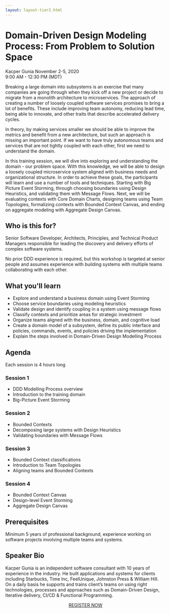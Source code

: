 ```yaml
---
layout: layout-tier2.html
---
```

<div class="container section workshop-single-page">
    <div class="row">
      <div class="col-xs-12 col-sm-2">
            <div class="speaker-container">
                <div class="speaker-img kacper-gunia keep-color"></div>
                </div>
            </div>
            <div class="col-xs-12 col-sm-8 content">
                <h1>Domain-Driven Design Modeling Process: From Problem to Solution Space</h1>
                <p><span class="speaker-name">Kacper Gunia</span>
                <span class="duration">November 2-5, 2020<br>9:00 AM - 12:30 PM (MDT)</span></p>
                <p>Breaking a large domain into subsystems is an exercise that many companies are going through when they kick off a new project or decide to migrate from a monolith architecture to microservices. The approach of creating a number of loosely coupled software services promises to bring a lot of benefits. These include improving team autonomy, reducing lead time, being able to innovate, and other traits that describe accelerated delivery cycles.</p>
                <p>In theory, by making services smaller we should be able to improve the metrics and benefit from a new architecture, but such an approach is missing an important point. If we want to have truly autonomous teams and services that are not tightly coupled with each other, first we need to understand the domain.</p>
                <p>In this training session, we will dive into exploring and understanding the domain - our problem space. With this knowledge, we will be able to design a loosely coupled microservice system aligned with business needs and organizational structure. In order to achieve these goals, the participants will learn and use a number of tools and techniques. Starting with Big Picture Event Storming, through choosing boundaries using Design Heuristics, and validating them with Message Flows. Next, we will be evaluating contexts with Core Domain Charts, designing teams using Team Topologies, formalizing contexts with Bounded Context Canvas, and ending on aggregate modeling with Aggregate Design Canvas.</p>
                <h2>Who is this for?</h2>
                <p>Senior Software Developer, Architects, Principles, and Technical Product Managers responsible for leading the discovery and delivery efforts of complex software systems.</p>
                <p>No prior DDD experience is required, but this workshop is targeted at senior people and assumes experience with building systems with multiple teams collaborating with each other.</p>
                <h2>What you'll learn</h2>
                <ul>
                    <li>Explore and understand a business domain using Event Storming</li>
                    <li>Choose service boundaries using modeling heuristics</li>
                    <li>Validate design and identify coupling in a system using message flows</li>
                    <li>Classify contexts and prioritize areas for strategic investment</li>
                    <li>Organize teams aligned with the business, domain, and cognitive load</li>
                    <li>Create a domain model of a subsystem, define its public interface and policies, commands, events, and policies driving the implementation</li>
                    <li>Explain the steps involved in Domain-Driven Design Modelling Process</li>
                </ul>
                <h2>Agenda</h2>
                <p>Each session is 4 hours long</p>
                <h3>Session 1</h3>
                <ul>
                    <li>DDD Modelling Process overview</li>
                    <li>Introduction to the training domain</li>
                    <li>Big-Picture Event Storming</li>
                </ul>
                <h3>Session 2</h3>
                <ul>
                    <li>Bounded Contexts</li>
                    <li>Decomposing large systems with Design Heuristics</li>
                    <li>Validating boundaries with Message Flows</li>
                </ul>
                <h3>Session 3</h3>
                <ul>
                    <li>Bounded Context classifications</li>
                    <li>Introduction to Team Topologies</li>
                    <li>Aligning teams and Bounded Contexts</li>
                </ul>
                <h3>Session 4</h3>
                <ul>
                    <li>Bounded Context Canvas</li>
                    <li>Design-level Event Storming</li>
                    <li>Aggregate Design Canvas</li>
                </ul>
                <h2>Prerequisites</h2>
                <p>Minimum 5 years of professional background, experience working on software projects involving multiple teams and systems.</p>
                <h2>Speaker Bio</h2>
                <div class="speaker-img-in-content kacper-gunia keep-color"></div>
                <p>Kacper Gunia is an independent software consultant with 10 years of experience in the industry. He built applications and systems for clients including Starbucks, Time Inc, FeelUnique, Johnston Press &amp; William Hill. On a daily basis he supports and trains client’s teams on using right technologies, processes and approaches such as Domain-Driven Design, Iterative delivery, CI/CD &amp; Functional Programming.</p>
                <div class="col-xs-12" align="center">
                    <a class="btn" href="https://ti.to/EDDD/explore-ddd-2020-virtual-workshops">REGISTER NOW</a>
                </div>
            </div>
        </div>
    </div>
</div>